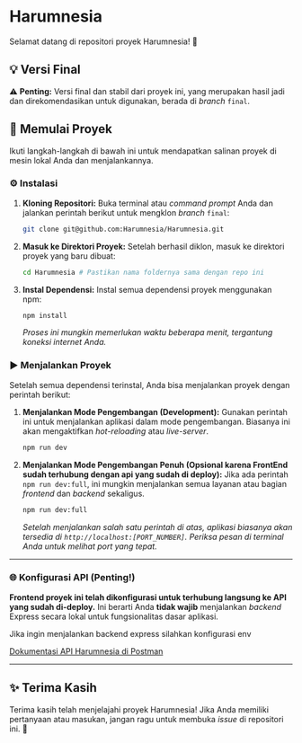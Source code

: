 #  Harumnesia

Selamat datang di repositori proyek Harumnesia! 🎉

## 💡 Versi Final

⚠️ **Penting:** Versi final dan stabil dari proyek ini, yang merupakan hasil jadi dan direkomendasikan untuk digunakan, berada di *branch* `final`.

## 🚀 Memulai Proyek

Ikuti langkah-langkah di bawah ini untuk mendapatkan salinan proyek di mesin lokal Anda dan menjalankannya.

### ⚙️ Instalasi

1.  **Kloning Repositori:**
    Buka terminal atau *command prompt* Anda dan jalankan perintah berikut untuk mengklon *branch* `final`:

    ```bash
    git clone git@github.com:Harumnesia/Harumnesia.git
    ```

2.  **Masuk ke Direktori Proyek:**
    Setelah berhasil diklon, masuk ke direktori proyek yang baru dibuat:

    ```bash
    cd Harumnesia # Pastikan nama foldernya sama dengan repo ini
    ```

3.  **Instal Dependensi:**
    Instal semua dependensi proyek menggunakan npm:

    ```bash
    npm install
    ```
    *Proses ini mungkin memerlukan waktu beberapa menit, tergantung koneksi internet Anda.*

### ▶️ Menjalankan Proyek

Setelah semua dependensi terinstal, Anda bisa menjalankan proyek dengan perintah berikut:

1.  **Menjalankan Mode Pengembangan (Development):**
    Gunakan perintah ini untuk menjalankan aplikasi dalam mode pengembangan. Biasanya ini akan mengaktifkan *hot-reloading* atau *live-server*.

    ```bash
    npm run dev
    ```

2.  **Menjalankan Mode Pengembangan Penuh (Opsional karena FrontEnd sudah terhubung dengan api yang sudah di deploy):**
    Jika ada perintah `npm run dev:full`, ini mungkin menjalankan semua layanan atau bagian *frontend* dan *backend* sekaligus.

    ```bash
    npm run dev:full
    ```

    *Setelah menjalankan salah satu perintah di atas, aplikasi biasanya akan tersedia di `http://localhost:[PORT_NUMBER]`. Periksa pesan di terminal Anda untuk melihat port yang tepat.*

---

### 🌐 Konfigurasi API (Penting!)

**Frontend proyek ini telah dikonfigurasi untuk terhubung langsung ke API yang sudah di-deploy.** Ini berarti Anda **tidak wajib** menjalankan *backend* Express secara lokal untuk fungsionalitas dasar aplikasi.

Jika ingin menjalankan backend express silahkan konfigurasi env

[Dokumentasi API Harumnesia di Postman](https://www.postman.com/spaceflight-meteorologist-64449996/workspace/harumnesia/collection/34557042-2c42f1e1-efb4-4c4e-a31a-b37fb9397aaf?action=share&creator=34557042)

---

## ✨ Terima Kasih

Terima kasih telah menjelajahi proyek Harumnesia! Jika Anda memiliki pertanyaan atau masukan, jangan ragu untuk membuka *issue* di repositori ini. 🙏
